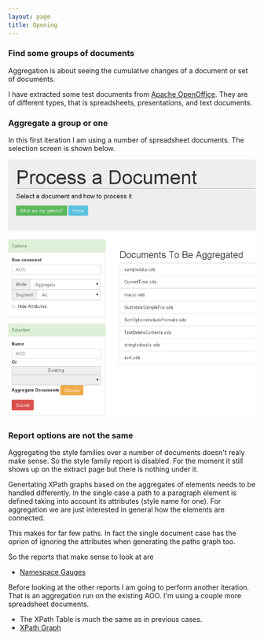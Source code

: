 ```yaml
---
layout: page
title: Opening
---
```

### Find some groups of documents

Aggregation is about seeing the cumulative changes of a document or set of documents.

I have extracted some test documents from [Apache OpenOffice](https://www.openoffice.org/). They are of different types, that is spreadsheets, presentations, and text documents.

### Aggregate a group or one

In this first iteration I am using a number of spreadsheet documents. The selection screen is shown below.

![AOOspread](images/AOOspreads1.png)

### Report options are not the same

Aggregating the style families over a number of documents doesn't realy make sense. So the style family report is disabled. For the moment it still shows up on the extract page but there is nothing under it.

Genertating XPath graphs based on the aggregates of elements needs to be handled differently. In the single case a path to a paragraph element is defined taking into account its attributes (style name for one). For aggregation we are just interested in general how the elements are connected.

This makes for far few paths. In fact the single document case has the oprion of ignoring the attributes when generating the paths graph too.

So the reports that make sense to look at are

* [Namespace Gauges](NamespacesAgg.html)

Before looking at the other reports I am going to perform another iteration. That is an aggregation run on the existing AOO.
I'm using a couple more spreadsheet documents.

* The XPath Table is much the same as in previous cases.
* [XPath Graph](XPathGraphAgg.html)
